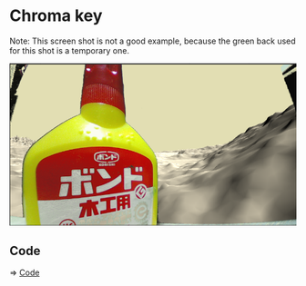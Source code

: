 # Chroma key

Note: This screen shot is not a good example, because the green back used for this shot is a temporary one.

![screenshot](./chromakey.png)

## Code 

=> [Code](../ChormaKey)
